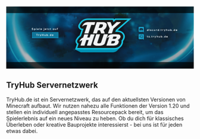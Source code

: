 ![Banner-Header](https://raw.githubusercontent.com/tryhubde/.github/main/banner.png)

## TryHub Servernetzwerk
TryHub.de ist ein Servernetzwerk, das auf den aktuellsten Versionen von Minecraft aufbaut. Wir nutzen nahezu alle Funktionen der Version 1.20 und stellen ein individuell angepasstes Resourcepack bereit, um das Spielerlebnis auf ein neues Niveau zu heben. Ob du dich für klassisches Überleben oder kreative Bauprojekte interessierst - bei uns ist für jeden etwas dabei.
